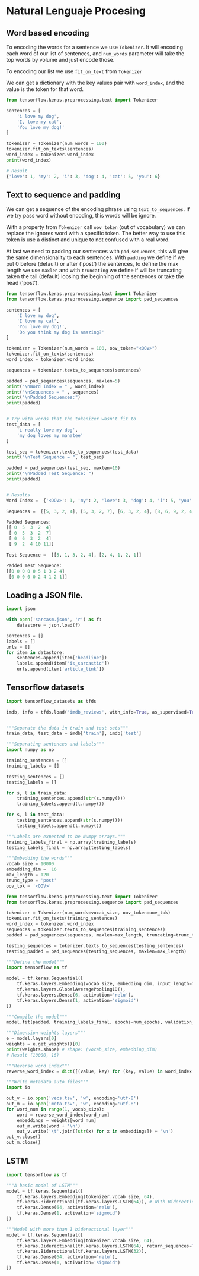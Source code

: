 # Natural Lenguaje Procesing

## Word based encoding

To encoding the words for a sentence we use `Tokenizer`. It will encoding each word of our list of sentences, and `num_words` parameter will take the top words by volume and just encode those.

To encoding our list we use `fit_on_text` from `Tokenizer`

We can get a dictionary with the key values pair with `word_index`, and the value is the token for that word.

```python
from tensorflow.keras.preprocessing.text import Tokenizer

sentences = [
    'i love my dog',
    'I, love my cat',
    'You love my dog!'
]

tokenizer = Tokenizer(num_words = 100)
tokenizer.fit_on_texts(sentences)
word_index = tokenizer.word_index
print(word_index)

# Result
{'love': 1, 'my': 2, 'i': 3, 'dog': 4, 'cat': 5, 'you': 6}
```

## Text to sequence and padding

We can get a sequence of the encoding phrase using `text_to_sequences`. If we try pass word without encoding, this words will be ignore.

With a property from `Tokenizer` call `oov_token` (out of vocabulary) we can replace the ignores word with a specific token. The better way to use this token is use a distinct and unique to not confused with a real word.

At last we need to padding our sentences with `pad_sequences`, this will give the same dimensionality to each sentences. With `padding` we define if we put 0 before (default) or after ('post') the sentences, to define the max length we use `maxlen` and with `truncating` we define if will be truncating taken the tail (default) loosing the beginning of the sentences or take the head ('post').

```python
from tensorflow.keras.preprocessing.text import Tokenizer
from tensorflow.keras.preprocessing.sequence import pad_sequences

sentences = [
    'I love my dog',
    'I love my cat',
    'You love my dog!',
    'Do you think my dog is amazing?'
]

tokenizer = Tokenizer(num_words = 100, oov_token="<OOV>")
tokenizer.fit_on_texts(sentences)
word_index = tokenizer.word_index

sequences = tokenizer.texts_to_sequences(sentences)

padded = pad_sequences(sequences, maxlen=5)
print("\nWord Index = " , word_index)
print("\nSequences = " , sequences)
print("\nPadded Sequences:")
print(padded)


# Try with words that the tokenizer wasn't fit to
test_data = [
    'i really love my dog',
    'my dog loves my manatee'
]

test_seq = tokenizer.texts_to_sequences(test_data)
print("\nTest Sequence = ", test_seq)

padded = pad_sequences(test_seq, maxlen=10)
print("\nPadded Test Sequence: ")
print(padded)


# Results
Word Index =  {'<OOV>': 1, 'my': 2, 'love': 3, 'dog': 4, 'i': 5, 'you': 6, 'cat': 7, 'do': 8, 'think': 9, 'is': 10, 'amazing': 11}

Sequences =  [[5, 3, 2, 4], [5, 3, 2, 7], [6, 3, 2, 4], [8, 6, 9, 2, 4, 10, 11]]

Padded Sequences:
[[ 0  5  3  2  4]
 [ 0  5  3  2  7]
 [ 0  6  3  2  4]
 [ 9  2  4 10 11]]

Test Sequence =  [[5, 1, 3, 2, 4], [2, 4, 1, 2, 1]]

Padded Test Sequence: 
[[0 0 0 0 0 5 1 3 2 4]
 [0 0 0 0 0 2 4 1 2 1]]
```

## Loading a JSON file.

```python
import json

with open('sarcasm.json', 'r') as f:
    datastore = json.load(f)

sentences = []
labels = []
urls = []
for item in datastore:
    sentences.append(item['headline'])
    labels.append(item['is_sarcastic'])
    urls.append(item['article_link'])
```

## Tensorflow datasets

```python
import tensorflow_datasets as tfds

imdb, info = tfds.load('imdb_reviews', with_info=True, as_supervised=True)


"""Separate the data in train and test sets"""
train_data, test_data = imdb['train'], imdb['test']

"""Separating sentences and labels"""
import numpy as np

training_sentences = []
training_labels = []

testing_sentences = []
testing_labels = []

for s, l in train_data:
    training_sentences.append(str(s.numpy()))
    training_labels.append(l.numpy())

for s, l in test_data:
    testing_sentences.append(str(s.numpy()))
    testing_labels.append(l.numpy())

"""Labels are expected to be Numpy arrays."""
training_labels_final = np.array(training_labels)
testing_labels_final = np.array(testing_labels)

"""Embedding the words"""
vocab_size = 10000
embedding_dim =  16
max_length = 120
trunc_type = 'post'
oov_tok = '<OOV>'

from tensorflow.keras.preprocessing.text import Tokenizer
from tensorflow.keras.preprocessing.sequence import pad_sequences

tokenizer = Tokenizer(num_words=vocab_size, oov_token=oov_tok)
tokenizer.fit_on_texts(training_sentences)
word_index = tokenizer.word_index
sequences = tokenizer.texts_to_sequences(training_sentences)
padded = pad_sequences(sequences, maxlen=max_length, truncating=trunc_type)

testing_sequences = tokenizer.texts_to_sequences(testing_sentences)
testing_padded = pad_sequences(testing_sequences, maxlen=max_length)

"""Define the model"""
import tensorflow as tf

model = tf.keras.Sequential([
    tf.keras.layers.Embedding(vocab_size, embedding_dim, input_length=max_length),
    tf.keras.layers.GlobalAveragePooling1D(),
    tf.keras.layers.Dense(6, activation='relu'),
    tf.keras.layers.Dense(1, activation='sigmoid')
])

"""Compile the model"""
model.fit(padded, training_labels_final, epochs=num_epochs, validation_data=(testing_padded, testing_labels_final))

"""Dimension weights layers"""
e = model.layers[0]
weights = e.get_weights()[0]
print(weights.shape) # shape: (vocab_size, embedding_dim)
# Result (10000, 16) 

"""Reverse word index"""
reverse_word_index = dict([(value, key) for (key, value) in word_index.items()])

"""Write metadata auto files"""
import io

out_v = io.open('vecs.tsv', 'w', encoding='utf-8')
out_m = io.open('meta.tsv', 'w', encoding='utf-8')
for word_num in range(1, vocab_size):
    word = reverse_word_index[word_num]
    embeddings = weights[word_num]
    out_m.write(word + '\n')
    out_v.write('\t'.join([str(x) for x in embeddings]) + '\n')
out_v.close()
out_m.close()
```

## LSTM
```python
import tensorflow as tf

"""A basic model of LSTM"""
model = tf.keras.Sequential([
    tf.keras.layers.Embedding(tokenizer.vocab_size, 64),
    tf.keras.Biderectional(tf.keras.layers.LSTM(64)), # With Biderectional layer we double the output shape.
    tf.keras.Dense(64, activation='relu'),
    tf.keras.Dense(1, activation='sigmoid')
])

"""Model with more than 1 biderectional layer"""
model = tf.keras.Sequential([
    tf.keras.layers.Embedding(tokenizer.vocab_size, 64),
    tf.keras.Biderectional(tf.keras.layers.LSTM(64), return_sequences=True), # Always the first in a sequences of biderectional layers will have return_sequences=True
    tf.keras.Biderectional(tf.keras.layers.LSTM(32)),
    tf.keras.Dense(64, activation='relu'),
    tf.keras.Dense(1, activation='sigmoid')
])
```